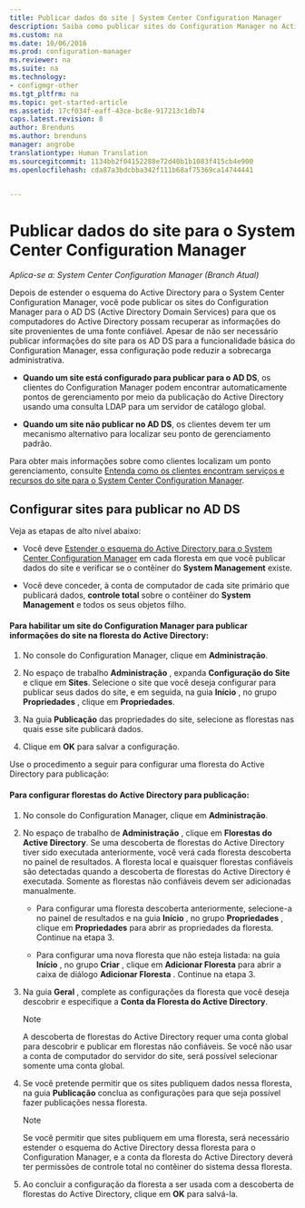 ```yaml
---
title: Publicar dados do site | System Center Configuration Manager
description: Saiba como publicar sites do Configuration Manager no Active Directory Domain Services.
ms.custom: na
ms.date: 10/06/2016
ms.prod: configuration-manager
ms.reviewer: na
ms.suite: na
ms.technology:
- configmgr-other
ms.tgt_pltfrm: na
ms.topic: get-started-article
ms.assetid: 17cf034f-eaff-43ce-bc8e-917213c1db74
caps.latest.revision: 8
author: Brenduns
ms.author: brenduns
manager: angrobe
translationtype: Human Translation
ms.sourcegitcommit: 1134bb2f04152288e72d40b1b1083f415cb4e900
ms.openlocfilehash: cda87a3bdcbba342f111b68af75369ca14744441


---
```

# <a name="publish-site-data-for-system-center-configuration-manager"></a>Publicar dados do site para o System Center Configuration Manager

*Aplica-se a: System Center Configuration Manager (Branch Atual)*

Depois de estender o esquema do Active Directory para o System Center Configuration Manager, você pode publicar os sites do Configuration Manager para o AD DS (Active Directory Domain Services) para que os computadores do Active Directory possam recuperar as informações do site provenientes de uma fonte confiável. Apesar de não ser necessário publicar informações do site para os AD DS para a funcionalidade básica do Configuration Manager, essa configuração pode reduzir a sobrecarga administrativa.  

-   **Quando um site está configurado para publicar para o AD DS**, os clientes do Configuration Manager podem encontrar automaticamente pontos de gerenciamento por meio da publicação do Active Directory usando uma consulta LDAP para um servidor de catálogo global.  

-   **Quando um site não publicar no AD DS**, os clientes devem ter um mecanismo alternativo para localizar seu ponto de gerenciamento padrão.  

Para obter mais informações sobre como clientes localizam um ponto gerenciamento, consulte [Entenda como os clientes encontram serviços e recursos do site para o System Center Configuration Manager](../../../../core/plan-design/hierarchy/understand-how-clients-find-site-resources-and-services.md).  

## <a name="configure-sites-to-publish-to-ad-ds"></a>Configurar sites para publicar no AD DS  
 Veja as etapas de alto nível abaixo:  

-   Você deve [Estender o esquema do Active Directory para o System Center Configuration Manager](../../../../core/plan-design/network/extend-the-active-directory-schema.md) em cada floresta em que você publicar dados do site e verificar se o contêiner do **System Management** existe.  

-   Você deve conceder, à conta de computador de cada site primário que publicará dados,   **controle total** sobre o contêiner do **System Management** e todos os seus objetos filho.  

#### <a name="to-enable-a-configuration-manager-site-to-publish-site-information-to-active-directory-forest"></a>Para habilitar um site do Configuration Manager para publicar informações do site na floresta do Active Directory:  

1.  No console do Configuration Manager, clique em **Administração**.  

2.  No espaço de trabalho **Administração** , expanda **Configuração do Site** e clique em **Sites**. Selecione o site que você deseja configurar para publicar seus dados do site, e em seguida, na guia **Início** , no grupo **Propriedades** , clique em **Propriedades**.  

3.  Na guia **Publicação** das propriedades do site, selecione as florestas nas quais esse site publicará dados.  

4.  Clique em **OK** para salvar a configuração.  

 Use o procedimento a seguir para configurar uma floresta do Active Directory para publicação:  

#### <a name="to-configure-active-directory-forests-for-publishing"></a>Para configurar florestas do Active Directory para publicação:  

1.  No console do Configuration Manager, clique em **Administração**.  

2.  No espaço de trabalho de **Administração** , clique em **Florestas do Active Directory**. Se uma descoberta de florestas do Active Directory tiver sido executada anteriormente, você verá cada floresta descoberta no painel de resultados. A floresta local e quaisquer florestas confiáveis são detectadas quando a descoberta de florestas do Active Directory é executada. Somente as florestas não confiáveis devem ser adicionadas manualmente.  

    -   Para configurar uma floresta descoberta anteriormente, selecione-a no painel de resultados e na guia **Início** , no grupo **Propriedades** , clique em **Propriedades** para abrir as propriedades da floresta. Continue na etapa 3.  

    -   Para configurar uma nova floresta que não esteja listada: na guia **Início** , no grupo **Criar** , clique em **Adicionar Floresta** para abrir a caixa de diálogo **Adicionar Floresta** . Continue na etapa 3.  

3.  Na guia **Geral** , complete as configurações da floresta que você deseja descobrir e especifique a **Conta da Floresta do Active Directory**.  

    > [!NOTE]  
    >  A descoberta de florestas do Active Directory requer uma conta global para descobrir e publicar em florestas não confiáveis. Se você não usar a conta de computador do servidor do site, será possível selecionar somente uma conta global.  

4.  Se você pretende permitir que os sites publiquem dados nessa floresta, na guia **Publicação** conclua as configurações para que seja possível fazer publicações nessa floresta.  

    > [!NOTE]  
    >  Se você permitir que sites publiquem em uma floresta, será necessário estender o esquema do Active Directory dessa floresta para o Configuration Manager, e a conta da floresta do Active Directory deverá ter permissões de controle total no contêiner do sistema dessa floresta.  

5.  Ao concluir a configuração da floresta a ser usada com a descoberta de florestas do Active Directory, clique em **OK** para salvá-la.  



<!--HONumber=Nov16_HO1-->


